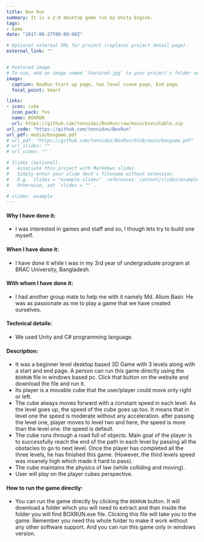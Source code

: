 ```yaml
---
title: Box Run
summary: It is a 2-D desktop game run by Unity Engine.
tags:
- Game
date: "2017-08-27T00:00:00Z"

# Optional external URL for project (replaces project detail page).
external_link: ""


# Featured image
# To use, add an image named `featured.jpg` to your project's folder and keep this below section for caption. However, caption is optional. 
image:
  caption: BoxRun Start up page, two level scene page, End page
  focal_point: Smart

links:
- icon: cube
  icon_pack: fas
  name: BOXRUN
  url: https://github.com/tonnidas/BoxRun/raw/main/Executable.zip
url_code: "https://github.com/tonnidas/BoxRun"
url_pdf: media/boxgame.pdf
# url_pdf: "https://github.com/tonnidas/BoxRun/blob/main/boxgame.pdf"
# url_slides: ""
# url_video: ""

# Slides (optional).
#   Associate this project with Markdown slides.
#   Simply enter your slide deck's filename without extension.
#   E.g. `slides = "example-slides"` references `content/slides/example-slides.md`.
#   Otherwise, set `slides = ""`.

# slides: example
---
```


#### Why I have done it:
- I was interested in games and staff and so, I though lets try to build one myself.  

#### When I have done it: 
- I have done it while I was in my 3rd year of undergraduate program at BRAC University, Bangladesh.

#### With whom I have done it:
- I had another group mate to help me with it namely Md. Alium Basir. He was as passionate as me to play a game that we have created ourselves. 

#### Technical details: 
- We used Unity and C# programming language.

#### Description:
- It was a beginner level desktop based 3D Game with 3 levels along with a start and end page. A person can run this game directly using the `BOXRUN` file in windows based pc. Click that button on the website and download the file and run it. 
- Its player is a movable cube that the user/player could move only right or left. 
- The cube always moves forward with a constant speed in each level. As the level goes up, the speed of the cube goes up too. It means that in level one the speed is moderate without any acceleration. after passing the level one, player moves to level two and here, the speed is more than the level one. the speed is default.
- The cube runs through a road full of objects. Main goal of the player is to successfully reach the end of the path in each level by passing all the obstacles to go to next level. Once the player has completed all the three levels, he has finished this game. (However, the third levels speed was insanely high which made it hard to pass).
- The cube maintains the physics of law (while colliding and moving).
- User will play on the player cubes perspective.

#### How to run the game directly: 
- You can run the game directly by clicking the `BOXRUN` button. It will download a folder which you will need to extract and than inside the folder you will find BOXRUN.exe file. Clicking this file will take you to the game. Remember you need this whole folder to make it work without any other software support. And you can run this game only in windows version. 